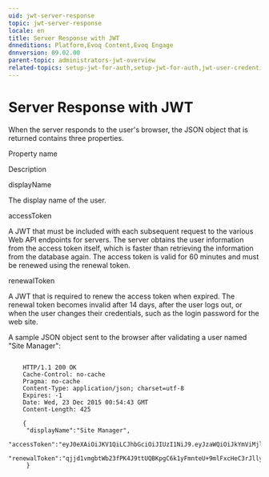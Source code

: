 ```yaml
---
uid: jwt-server-response
topic: jwt-server-response
locale: en
title: Server Response with JWT
dnneditions: Platform,Evoq Content,Evoq Engage
dnnversion: 09.02.00
parent-topic: administrators-jwt-overview
related-topics: setup-jwt-for-auth,setup-jwt-for-auth,jwt-user-credentials,jwt-access-token,jwt-page-request,jwt-auth-handler,about-jwt
---
```


# Server Response with JWT

When the server responds to the user's browser, the JSON object that is returned contains three properties.

Property name

Description

displayName

The display name of the user.

accessToken

A JWT that must be included with each subsequent request to the various Web API endpoints for servers. The server obtains the user information from the access token itself, which is faster than retrieving the information from the database again. The access token is valid for 60 minutes and must be renewed using the renewal token.

renewalToken

A JWT that is required to renew the access token when expired. The renewal token becomes invalid after 14 days, after the user logs out, or when the user changes their credentials, such as the login password for the web site.

A sample JSON object sent to the browser after validating a user named "Site Manager":

```

    HTTP/1.1 200 OK
    Cache-Control: no-cache
    Pragma: no-cache
    Content-Type: application/json; charset=utf-8
    Expires: -1
    Date: Wed, 23 Dec 2015 00:54:43 GMT
    Content-Length: 425

    {
     "displayName":"Site Manager",
     "accessToken":"eyJ0eXAiOiJKV1QiLCJhbGciOiJIUzI1NiJ9.eyJzaWQiOiJkYmViMjlhYTMyYjg0MTMxYTA0NjY4MDAyNzAxNWEwZSIsInJvbGUiOlsiQWRtaW5pc3RyYXRvcnMiLCJSZWdpc3RlcmVkIFVzZXJzIiwiU3Vic2NyaWJlcnMiXSwiaXNzIjoidGVzdHNpdGVjZS5sdmgubWUiLCJleHAiOjE0NTA4MzU2ODMsIm5iZiI6MTQ1MDgzMTc4M30.Yf3mmBJ8nV_IozqvvLc8L34dDklU2J7z0uXn3jsICp0",
     "renewalToken":"qjjd1vmgbtWb23fPK4J9ttUQBKpgC6k1yFmnteU+9mlFxcHeC3rJlly8oGBBAIzw"
     }
                
```